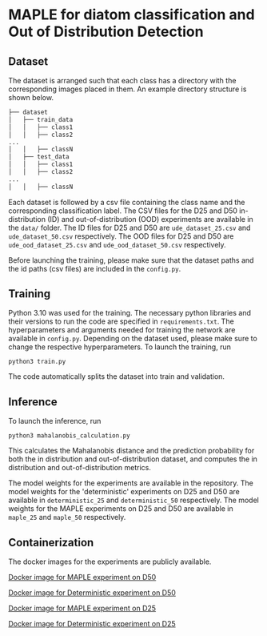 # MAPLE for diatom classification and Out of Distribution Detection


## Dataset

The dataset is arranged such that each class has a directory with the corresponding images placed in them. An example directory structure is shown below.

```bash
├── dataset
│   ├── train_data
│   │   ├── class1
│   │   ├── class2
...
│   │   ├── classN
│   ├── test_data
│   │   ├── class1
│   │   ├── class2
...
│   │   ├── classN

```
Each dataset is followed by a csv file containing the class name and the corresponding classification label. The CSV files for the D25 and D50 in-distribution (ID) and out-of-distribution (OOD) experiments are available in the `data/` folder. The ID files for D25 and D50 are `ude_dataset_25.csv` and `ude_dataset_50.csv` respectively. The OOD files for D25 and D50 are `ude_ood_dataset_25.csv` and `ude_ood_dataset_50.csv` respectively.

Before launching the training, please make sure that the dataset paths and the id paths (csv files) are included in the `config.py`. 


## Training

Python 3.10 was used for the training. The necessary python libraries and their versions to run the code are specified in `requirements.txt`. 
The hyperparameters and arguments needed for training the network are available in `config.py`. Depending on the dataset used, please make sure to change the respective hyperparameters. 
To launch the training, run 
```
python3 train.py
```
The code automatically splits the dataset into train and validation.

## Inference
To launch the inference, run
```
python3 mahalanobis_calculation.py
```
This calculates the Mahalanobis distance and the prediction probability for both the in distribution and out-of-distribution dataset, and computes the in distribution and out-of-distribution metrics.

The model weights for the experiments are available in the repository. The model weights for the 'deterministic' experiments on D25 and D50 are available in `deterministic_25` and `deterministic_50` respectively. The model weights for the MAPLE experiments on D25 and D50 are available in `maple_25` and `maple_50` respectively.

## Containerization
The docker images for the experiments are publicly available. 

<a href="https://hub.docker.com/repository/docker/vaishwarya96/maple_50/general" target="_blank">Docker image for MAPLE experiment on D50</a>

<a href="https://hub.docker.com/repository/docker/vaishwarya96/deterministic_50/general" target="_blank">Docker image for Deterministic experiment on D50</a>

<a href="https://hub.docker.com/repository/docker/vaishwarya96/maple_25/general" target="_blank">Docker image for MAPLE experiment on D25</a>

<a href="https://hub.docker.com/repository/docker/vaishwarya96/deterministic_25/general" target="_blank">Docker image for Deterministic experiment on D25</a>

